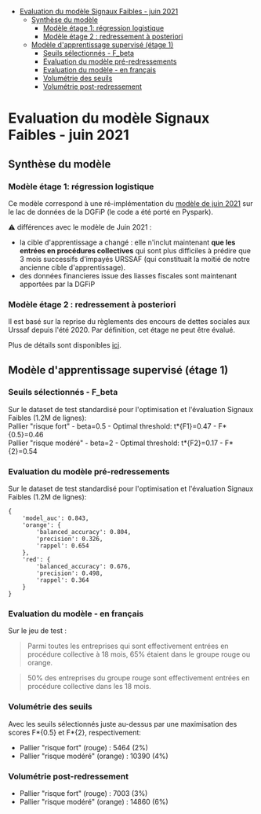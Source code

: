 <!-- START doctoc generated TOC please keep comment here to allow auto update -->
<!-- DON'T EDIT THIS SECTION, INSTEAD RE-RUN doctoc TO UPDATE -->

- [Evaluation du modèle Signaux Faibles - juin 2021](#evaluation-du-mod%C3%A8le-signaux-faibles---juin-2021)
  - [Synthèse du modèle](#synth%C3%A8se-du-mod%C3%A8le)
    - [Modèle étage 1: régression logistique](#mod%C3%A8le-%C3%A9tage-1-r%C3%A9gression-logistique)
    - [Modèle étage 2 : redressement à posteriori](#mod%C3%A8le-%C3%A9tage-2--redressement-%C3%A0-posteriori)
  - [Modèle d'apprentissage supervisé (étage 1)](#mod%C3%A8le-dapprentissage-supervis%C3%A9-%C3%A9tage-1)
    - [Seuils sélectionnés - F_beta](#seuils-s%C3%A9lectionn%C3%A9s---f_beta)
    - [Evaluation du modèle pré-redressements](#evaluation-du-mod%C3%A8le-pr%C3%A9-redressements)
    - [Evaluation du modèle - en français](#evaluation-du-mod%C3%A8le---en-fran%C3%A7ais)
    - [Volumétrie des seuils](#volum%C3%A9trie-des-seuils)
    - [Volumétrie post-redressement](#volum%C3%A9trie-post-redressement)

<!-- END doctoc generated TOC please keep comment here to allow auto update -->

# Evaluation du modèle Signaux Faibles - juin 2021

## Synthèse du modèle

### Modèle étage 1: régression logistique

Ce modèle correspond à une ré-implémentation du [modèle de juin 2021](https://github.com/signaux-faibles/predictsignauxfaibles/tree/develop/models/default) sur le lac de données de la DGFiP (le code a été porté en Pyspark).

:warning: différences avec le modèle de Juin 2021 :

- la cible d'apprentissage a changé : elle n'inclut maintenant **que les entrées en procédures collectives** qui sont plus difficiles à prédire que 3 mois successifs d'impayés URSSAF (qui constituait la moitié de notre ancienne cible d'apprentissage).
- des données financieres issue des liasses fiscales sont maintenant apportées par la DGFiP

### Modèle étage 2 : redressement à posteriori

Il est basé sur la reprise du règlements des encours de dettes sociales aux Urssaf depuis l'été 2020. Par définition, cet étage ne peut être évalué.

Plus de détails sont disponibles [ici](../algorithme-evaluation.md).

## Modèle d'apprentissage supervisé (étage 1)

### Seuils sélectionnés - F_beta

Sur le dataset de test standardisé pour l'optimisation et l'évaluation Signaux Faibles (1.2M de lignes): <br>
Pallier "risque fort" - beta=0.5 - Optimal threshold: t*{F1}=0.47 - F*{0.5}=0.46 <br>
Pallier "risque modéré" - beta=2 - Optimal threshold: t*{F2}=0.17 - F*{2}=0.54

### Evaluation du modèle pré-redressements

Sur le dataset de test standardisé pour l'optimisation et l'évaluation Signaux Faibles (1.2M de lignes):

```
{
    'model_auc': 0.843,
    'orange': {
        'balanced_accuracy': 0.804,
        'precision': 0.326,
        'rappel': 0.654
    },
    'red': {
        'balanced_accuracy': 0.676,
        'precision': 0.498,
        'rappel': 0.364
    }
}
```

### Evaluation du modèle - en français

Sur le jeu de test :

> Parmi toutes les entreprises qui sont effectivement entrées en procédure collective à 18 mois, 65% étaient dans le groupe rouge ou orange.

> 50% des entreprises du groupe rouge sont effectivement entrées en procédure collective dans les 18 mois.

### Volumétrie des seuils

Avec les seuils sélectionnés juste au-dessus par une maximisation des scores F*{0.5} et F*{2}, respectivement:

- Pallier "risque fort" (rouge) : 5464 (2%)
- Pallier "risque modéré" (orange) : 10390 (4%)

### Volumétrie post-redressement

- Pallier "risque fort" (rouge) : 7003 (3%)
- Pallier "risque modéré" (orange) : 14860 (6%)
